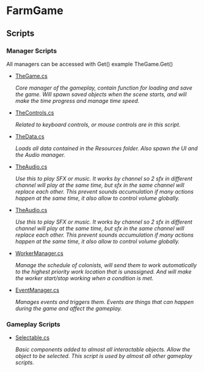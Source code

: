 # FarmGame
## Scripts

### Manager Scripts

All managers can be accessed with Get() example TheGame.Get()

- [TheGame.cs](Assets/Scripts/TheGame.cs)

  *Core manager of the gameplay, contain function for loading and save the game. Will spawn saved 
objects when the scene starts, and will make the time progress and manage time speed.*
- [TheControls.cs](Assets/Scripts/TheControls.cs)

  *Related to keyboard controls, or mouse controls are in this script.*
- [TheData.cs](Assets/Scripts/TheData.cs)

  *Loads all data contained in the Resources folder. Also spawn the UI and the Audio manager.*
- [TheAudio.cs](Assets/Scripts/TheAudio.cs)

  *Use this to play SFX or music. It works by channel so 2 sfx in different channel will play at the same 
time, but sfx in the same channel will replace each other. This prevent sounds accumulation if many 
actions happen at the same time, it also allow to control volume globally.*
- [TheAudio.cs](Assets/Scripts/TheAudio.cs)

  *Use this to play SFX or music. It works by channel so 2 sfx in different channel will play at the same 
time, but sfx in the same channel will replace each other. This prevent sounds accumulation if many 
actions happen at the same time, it also allow to control volume globally.*
- [WorkerManager.cs](Assets/Scripts/WorkerManager.cs)

  *Manage the schedule of colonists, will send them to work automatically to the highest priority work 
location that is unassigned. And will make the worker start/stop working when a condition is met.*
- [EventManager.cs](Assets/Scripts/EventManager.cs)

  *Manages events and triggers them. Events are things that can happen during the game and affect 
the gameplay.*

### Gameplay Scripts

- [Selectable.cs](Assets/Scripts/Selectable.cs)

  *Basic components added to almost all interactable objects. Allow the object to be 
selected. This script is used by almost all other gameplay scripts.*

